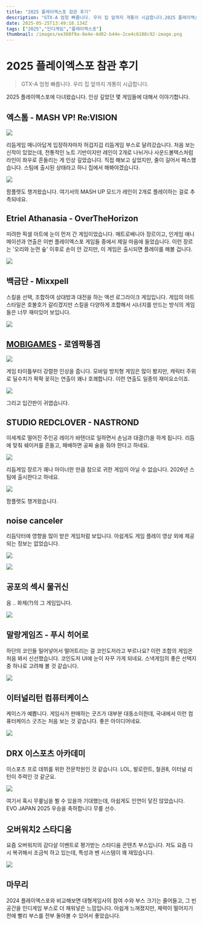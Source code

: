 ```yaml
---
title: "2025 플레이엑스포 참관 후기"
description: "GTX-A 엄청 빠릅니다. 우리 집 앞까지 개통이 시급합니다.2025 플레이엑스포에 다녀왔습니다. 인상 깊었던 몇 게임들에 대해서 이야기합니다.리듬게임 매니아답게 입장하자마자 허겁지겁 리듬게임 부스로 달려갔습니다. 처음 보는 신작이 있었는데, 전통적인 노트 기반이지만 "
date: 2025-05-25T13:49:18.134Z
tags: ["2025","인디게임","플레이엑스포"]
thumbnail: /images/ee360f9a-8e4e-4d02-b44e-2ce4c6108c92-image.png
---
```


# 2025 플레이엑스포 참관 후기

> GTX-A 엄청 빠릅니다. 우리 집 앞까지 개통이 시급합니다.

2025 플레이엑스포에 다녀왔습니다. 인상 깊었던 몇 게임들에 대해서 이야기합니다.

## 엑스톰 - MASH VP! Re:VISION

![](/images/18e85f66-c724-46b5-802b-8076d03b0439-image.png)


리듬게임 매니아답게 입장하자마자 허겁지겁 리듬게임 부스로 달려갔습니다. 처음 보는 신작이 있었는데, 전통적인 노트 기반이지만 레인이 2개로 나뉘거나 사운드볼텍스처럼 라인이 좌우로 흔들리는 게 인상 깊었습니다. 직접 해보고 싶었지만, 줄이 길어서 패스했습니다. 스팀에 출시된 상태라고 하니 집에서 해봐야겠습니다.

![](/images/b3d2b9bd-e6b8-4c67-a5c7-ea3dc37c2464-image.png)


팜플렛도 챙겨왔습니다. 여기서의 MASH UP 모드가 레인이 2개로 플레이하는 걸로 추측되네요.

## Etriel Athanasia - OverTheHorizon

미려한 픽셀 아트에 눈이 먼저 간 게임이었습니다. 매트로배니아 장르이고, 인게임 애니메이션과 연출은 이번 플레이엑스포 게임들 중에서 제일 마음에 들었습니다. 이런 장르는 '오리와 눈먼 숲' 이후로 손이 안 갔지만, 이 게임은 출시되면 플레이를 해볼 겁니다.

![](/images/b0870e9d-04de-495e-9ad0-4c00dd795190-image.png)



## 백금단 - Mixxpell

스킬을 선택, 조합하여 상대방과 대전을 하는 액션 로그라이크 게임입니다. 게임의 아트 스타일은 호불호가 갈리겠지만 스킬을 다양하게 조합해서 시너지를 만드는 방식의 게임들은 너무 재미있어 보입니다. 

![](/images/ce0f5c16-8b8b-4f6a-9c07-1f57ed63bb4f-image.png)

## [MOBIGAMES](https://play.google.com/store/apps/dev?id=8552090574064486103) - 로엠짝퉁겜

![](/images/e882a0b8-dbcd-4c40-b0d7-4e9f9b93c1a4-image.png)

게임 타이틀부터 강렬한 인상을 줍니다. 모바일 방치형 게임은 많이 봤지만, 캐릭터 주위로 딜수치가 팍팍 꽂히는 연출이 꽤나 호쾌합니다. 이런 연출도 일종의 재미요소이죠.

![](/images/b98a4e71-7128-4eab-846f-608cf396adf1-image.png)

그리고 입간판이 귀엽습니다.

## STUDIO REDCLOVER - NASTROND

이세계로 떨어진 주인공 레이가 바텐더로 일하면서 손님과 대결(?)을 하게 됩니다. 리듬에 맞춰 쉐이커를 흔들고, 패배하면 공짜 술을 줘야 한다고 하네요.  

![](/images/fc65f4ce-28e7-4c8a-af76-d104752cf8a3-image.png)


리듬게임 장르가 꽤나 마이너한 만큼 참으로 귀한 게임이 아닐 수 없습니다. 2026년 스팀에 출시한다고 하네요.

![](/images/1d0317a1-042a-4cbe-ae4e-685e1bcbd71e-image.png)


팜플렛도 챙겨왔습니다.

## noise canceler

리듬닥터에 영향을 많이 받은 게임처럼 보입니다. 아쉽게도 게임 플레이 영상 외에 제공되는 정보는 없었습니다.

![](/images/fc0b076d-713e-4582-a34e-b35d852ac4d0-image.png)

![](/images/a3244e21-f24c-40ca-a21b-1b3135c279bb-image.png)


## 공포의 섹시 물귀신

음 .. 화제(?)의 그 게임입니다.

![](/images/6493e2d0-aa91-446b-81f8-555da2979e54-image.png)


## 말랑게임즈 - 푸시 히어로

하단의 코인들 밀어넣어서 떨어트리는 걸 코인도저라고 부르나요? 이런 조합의 게임은 처음 봐서 신선했습니다. 코인도저 UI에 눈이 자꾸 가게 되네요. 스낵게임의 좋은 선택지 중 하나로 고려해 볼 것 같습니다.

![](/images/1869cd70-e44e-4f6f-9d72-2a29e877144a-image.png)

## 이터널리턴 컴퓨터케이스

케이스가 예쁩니다. 게임사가 판매하는 굿즈가 대부분 대동소이한데, 국내에서 이런 컴퓨터케이스 굿즈는 처음 보는 것 같습니다. 좋은 아이디어네요.  

![](/images/bebacf20-40ba-420b-ab55-b7adc7ea8eb1-image.png)

## DRX 이스포츠 아카데미

이스포츠 프로 데뷔를 위한 전문학원인 것 같습니다. LOL, 발로란트, 철권8, 이터널 리턴이 주력인 것 같군요.

![](/images/444e1e40-25e6-468a-ad0d-5b2fd07ff9db-image.png)

여기서 혹시 무릎님을 뵐 수 있을까 기대했는데, 아쉽게도 인연이 닿진 않았습니다. EVO JAPAN 2025 우승을 축하합니다 무릎 선수.

## 오버워치2 스타디움

요즘 오버워치의 감다살 이벤트로 평가받는 스타디움 콘텐츠 부스입니다. 저도 요즘 다시 복귀해서 조금씩 하고 있는데, 특성과 벤 시스템이 꽤 재밌습니다.  

![](/images/7463dfa8-7e4b-4aca-9e0a-5293bdc639a8-image.png)

## 마무리

2024 플레이엑스포와 비교해보면 대형게임사의 참여 수와 부스 크기는 줄어들고, 그 빈 공간을 인디게임 부스로 더 채워넣은 느낌입니다. 아쉽게 느껴졌지만, 체력이 떨어지기 전에 빨리 부스를 전부 돌아볼 수 있어서 좋았습니다.
